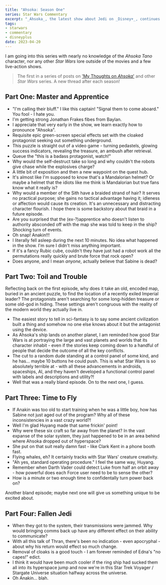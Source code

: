 ```yaml
---
title: "Ahsoka: Season One"
series: Star Wars Commentary
excerpt: "_Ahsoka_, the latest show about Jedi on _Disney+_, continues the tradition of template storytelling, lots of Easter eggs (even blatently thrown at the unknowing as if to taunt them for not knowing), and solidat action sequences. There are spoilers, but I don't care; this is best understood if you have already watched the season."
tags:
- starwars
- commentary
- disneyplus
date: 2023-04-20
---
```


I am going into this series with nearly no knowledge of the _Ahsoka Tano_ character, nor any other _Star Wars_ lore outside of the movies and a few live-action shows.

> The first in a series of posts on ['My Thoughts on _Ahsoka_'](/series/star-wars-commentary) and other _Star Wars_ series. A new thread after each season!

## Part One: Master and Apprentice

- "I'm calling their bluff." I like this captain! "Signal them to come aboard." You fool - I hate you.
- I'm getting strong Jonathan Frakes fibes from Baylan.
- I appreciate that very early in the show, we learn exactly how to pronounce "Ahsoka".
- Requisite epic green-screen special effects set with the cloaked protagonist seeking out something underground.
- This puzzle is straight out of a video game - turning pedastels, glowing success indicators, revealing the treasure, an ambush after retrieval.
- Queue the "this is a badass protagonist, watch!"
- Why would the self-destruct take so long and why couldn't the robots give chase while the explosives charge?
- A little bit of exposition and then a new waypoint on the quest hub.
- It's almost like I'm supposed to know that's a Mandalorian helmet? Or maybe a helmet that the idiots like me think is Mandalorian but true fans know what it really is?
- Why would a member of the Sith have a braided strand of hair? It serves no practical purpose; she gains no tactical advantage having it; idleness or affection would cause its creation. It's an unnecessary and distracting character flourish. I hope there is some backstory about that braid in a future episode.
- Are you surprised that the (ex-?)apprentice who doesn't listen to authority absconded off with the map she was told to keep in the ship? Shocking turn of events.
- Oh snap! Anakin!!!
- I literally fell asleep during the next 10 minutes. No idea what happened in the show. I'm sure I didn't miss anything important.
- If it's a fancy Rubic cube, couldn't they have just had a robot work all the permutations really quickly and brute force that rock open?
- Does anyone, and I mean _anyone_, actually believe that Sabine is dead?

## Part Two: Toil and Trouble

Reflecting back on the first episode, why does it take an old, encoded map, buried in an ancient puzzle, to find the location of a recently exiled Imperial leader? The protagonists aren't searching for some long-hidden treasure or some old-god in hiding. These settings aren't congruous with the reality of the modern world they actually live in.

- The easiest story to tell in sci-fantasy is to say some ancient civilization built a thing and somehow no one else knows about it but the antagonist using the device.
- As Ahsoka's ship lands on another planet, I am reminded how good Star Wars is at portraying the large and vast planets and worlds that its character inhabit - even if the stories keep coming down to a handful of people that decide the outcome of all the key conflicts.
- The cut to a random dude standing at a control panel of some kind, and he has... maybe 10 buttons he could push. This is what Star Wars is so absolutely terrible at - with all these advancements in androids, spaceships, AI, and they haven't developed a functional control panel with labels and descriptions and utility?!
- Well that was a really bland episode. On to the next one, I guess.

## Part Three: Time to Fly

- If Anakin was too old to start training when he was a little boy, how has Sabine not just aged out of the program? Why all of these inconsistencies in a vast crazy world?!
- Well I'm glad Huyang made that same frickin' point!
- Why were these six craft so far away from the planet? In the vast expanse of the solar system, they just happened to be in an area behind where Ahsoka dropped out of hyperspace?
- She put on that suit really damn fast - like Clark Kent in a phone booth fast.
- Flying whales, eh? It certainly tracks with Star Wars' creature creativity.
- "Ah yes, standard operating procedure." I feel the same way, Huyang.
- Remember when Darth Vader could detect Luke from half an orbit away - how powerful does each Force user need to be to sense the other?
- How is a minute or two enough time to confidentally turn power back on?

Another bland episode; maybe next one will give us something unique to be excited about.

## Part Four: Fallen Jedi

- When they got to the system, their transmissions were jammed. Why would bringing comms back up have any different effect on their ability to communicate?
- With all this talk of Thran, there's been no indication - even apocryphal - about why his return would effect so much change.
- Removal of cloaks is a good touch - I am forever reminded of Edna's "no capes!" edict.
- I think it would have been much cooler if the ring ship had sucked them all into its hyperspace jump and now we're in this Star Trek Voyager / Stargate Universe situation halfway across the universe.
- Oh Anakin... blah.